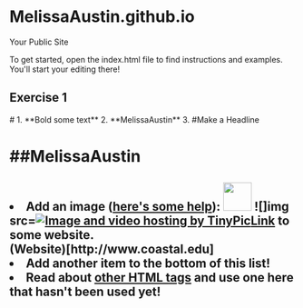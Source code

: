 MelissaAustin.github.io
=====================

Your Public Site

To get started, open the index.html file to find instructions and examples. You'll start your editing there!
<h2 id="Exercise1">Exercise 1</h2>
#
  1. **Bold some text**
  2. **MelissaAustin**
  3. #Make a Headline <h1> 
  ##MelissaAustin<h2> 
  <li>Add an image (<a href="http://forum.koramgame.com/thread-60307-1-1.html">here's some help</a>): <img src="http://upload.wikimedia.org/wikipedia/commons/thumb/8/85/Smiley.svg/800px-Smiley.svg.png" height="50" width="50"</li>
  ![]img src=<a href="http://tinypic.com?ref=28vq7iv" target="_blank"><img src="http://i61.tinypic.com/28vq7iv.jpg" border="0" alt="Image and video hosting by TinyPic"
  <li><a href="http://www.coceleratoru.com">Link</a> to some website.</li>
  (Website)[http://www.coastal.edu]
  <li>Add another item to the bottom of this list!</li>
  <li>Read about <a href="http://www.quackit.com/html/tags/">other HTML tags</a> and use one here that hasn't been used yet!</li>
</ol>
